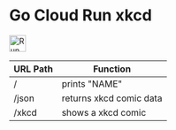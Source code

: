 # Go Cloud Run xkcd

[<img src="https://storage.googleapis.com/cloudrun/button.svg" alt="Run on Google Cloud" height="30">][run_button_xkcd_go] 

[run_button_xkcd_go]: https://deploy.cloud.run/?git_repo=https://github.com/bobbae/gcp&dir=cloud-run/xkcd

|URL Path| Function |
|---------|----------|
|/ | prints "NAME" |
| /json|  returns xkcd comic data|
|/xkcd | shows a xkcd comic |
